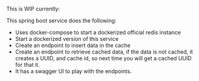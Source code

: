 This is WIP currently:

This spring boot service does the following:
- Uses docker-compose to start a dockerized official redis instance
- Start a dockerized version of this service
- Create an endpoint to insert data in the cache
- Create an endpoint to retrieve cached data, if the data is not cached, it creates a UUID, and cache id, so next time you will get a cached UUID for that it.
- It has a swagger UI to play with the endpoints.
